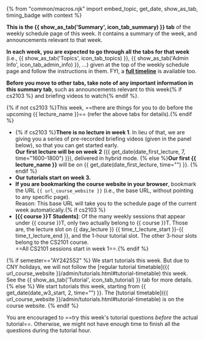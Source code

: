 {% from "common/macros.njk" import embed_topic, get_date, show_as_tab, timing_badge with context %}

<!-- ------------------------------------------------------------------------------------------------------ -->
<div id="about-summary-tab">

<box type="info" header="++OK, I'm here. What am I looking at? What should I do next? ...++" icon=":fas-circle-info:">

**This is the <span class="text-primary">{{ show_as_tab('Summary', icon_tab_summary) }}</span> tab** of the weekly schedule page of this week. It contains a summary of the week, and announcements relevant to that week.

**In each week, you are expected to go through all the tabs for that week** (i.e., <span class="text-primary">{{ show_as_tab('Topics', icon_tab_topics) }}</span>, <span class="text-primary">{{ show_as_tab('Admin Info', icon_tab_admin_info) }}</span>, ...) given at the top of the weekly schedule page and follow the instructions in them. FYI, a **[full timeline](../schedule/timeline.html)** is available too.

**Before you move to other tabs, take note of any important information in this summary tab**, such as announcements relevant to this week{% if cs2103 %} and briefing videos to watch{% endif %}.

{% if not cs2103 %}This week, ==there are things for you to do before the upcoming {{ lecture_name }}== (refer the above tabs for details).{% endif %}

</box>
</div>
<!-- ------------------------------------------------------------------------------------------------------ -->
<div id="semester-start">

<box type="tip" header="++Now, some announcements relevant to this week ...++" icon=":fas-bullhorn:">

* {% if cs2103 %}**There is no lecture in week 1**. In lieu of that, we are giving you a series of pre-recorded briefing videos (given in the panel below), so that you can get started early.<br>
  **Our first lecture will be on week 2** ({{ get_date(date_first_lecture, 7, time="1600-1800") }}), delivered in hybrid mode. {% else %}**Our first {{ lecture_name }}** will be on {{ get_date(date_first_lecture, time="") }}. {% endif %}
* **Our tutorials start on week 3.**
* **If you are bookmarking the course website in your browser**, bookmark the URL `{{ url_course_website }}` (i.e., the base URL, without pointing to any specific page).<br>
   Reason: This base URL will take you to the schedule page of the current week automatically.{% if cs2103 %}
* **[{{ course }}T Students]**: Of the many weekly sessions that appear under {{ course }}T, only two actually belong to {{ course }}T. Those are, the lecture slot on {{ day_lecture }} {{ time_t_lecture_start }}-{{ time_t_lecture_end }}, and the 1-hour tutorial slot. The other 3-hour slots belong to the CS2101 course.<br>
  ==All CS2101 sessions start in week 1==.{% endif %}
</box><p/>
</div>
<!-- ------------------------------------------------------------------------------------------------------ -->
<div id="tutorial-start">

<box type="warning">
{% if semester=="AY2425S2" %}
We start tutorials this week. But due to CNY holidays, we will not follow the [regular tutorial timetable]({{ url_course_website }}/admin/tutorials.html#tutorial-timetable) this week. See the <span class="text-primary">{{ show_as_tab('Tutorial', icon_tab_tutorial) }}</span> tab for more details.
{% else %}
We start tutorials this week, starting from {{ get_date(date_w3_start, 2, time="") }}. The [tutorial timetable]({{ url_course_website }}/admin/tutorials.html#tutorial-timetable) is on the course website.
{% endif %}
</box>
</div>
<!-- ------------------------------------------------------------------------------------------------------ -->
<div id="try-tutorial-task-before">

<box type="info">

You are encouraged to ==try this week's tutorial questions _before_ the actual tutorial==. Otherwise, we might not have enough time to finish all the questions during the tutorial hour.
</box>
</div>
<!-- ------------------------------------------------------------------------------------------------------ -->
